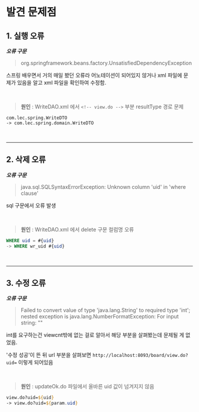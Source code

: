 # 발견 문제점
## 1. 실행 오류
***오류 구문***
> org.springframework.beans.factory.UnsatisfiedDependencyException

스프링 배우면서 거의 매일 봤던 오류라 어노테이션이 되어있지 않거나 xml 파일에 문제가 있음을 알고 xml 파일을 확인하여 수정함.

<br>

> **원인** : WriteDAO.xml 에서 `<!-- view.do -->` 부분 resultType 경로 문제

```
com.lec.spring.WriteDTO
-> com.lec.spring.domain.WriteDTO
```

<br>

---

## 2. 삭제 오류
***오류 구문***
> java.sql.SQLSyntaxErrorException: Unknown column 'uid' in 'where clause'

sql 구문에서 오류 발생

<br>

> **원인** : WriteDAO.xml 에서 delete 구문 컬럼명 오류

```sql
WHERE uid = #{uid}
-> WHERE wr_uid #{uid}
```

<br>

---

## 3. 수정 오류
***오류 구문***
> Failed to convert value of type 'java.lang.String' to required type 'int'; nested exception is java.lang.NumberFormatException: For input string: ""

int를 요구하는건 viewcnt밖에 없는 걸로 알아서 해당 부분을 살펴봤는데 문제될 게 없었음.

'수정 성공'이 뜬 뒤 url 부분을 살펴보면 `http://localhost:8093/board/view.do?uid=` 이렇게 되어있음

<br>

> **원인** : updateOk.do 파일에서 올바른 uid 값이 넘겨지지 않음
 
```jsp
view.do?uid=${uid}
-> view.do?uid=${param.uid}
```